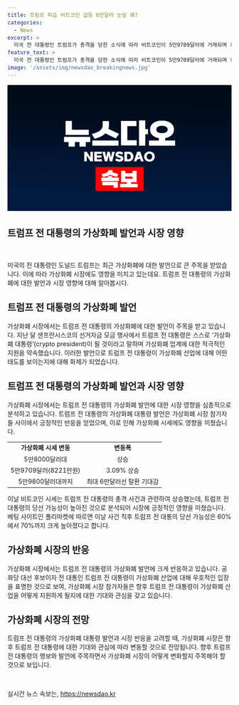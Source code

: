 ```yaml
---
title: 트럼프 피습 비트코인 급등 6만달러 눈앞 왜?
categories:
  - News
excerpt: >
  미국 전 대통령인 트럼프가 총격을 당한 소식에 따라 비트코인이 5만9709달러에 거래되며 회복세를 보였다. 이로써 트럼프 당선 가능성은 60%에서 70%까지 높아졌으며, 베팅 사이트에선 트럼프 당선 확률이 오름세를 보였다. 트럼프는 가상화폐 산업에 대한 지원을 약속하며 가상화폐 대통령이 될 것이라 언급한 바 있다.
feature_text: >
  미국 전 대통령인 트럼프가 총격을 당한 소식에 따라 비트코인이 5만9709달러에 거래되며 회복세를 보였다. 이로써 트럼프 당선 가능성은 60%에서 70%까지 높아졌으며, 베팅 사이트에선 트럼프 당선 확률이 오름세를 보였다. 트럼프는 가상화폐 산업에 대한 지원을 약속하며 가상화폐 대통령이 될 것이라 언급한 바 있다.
image: '/assets/img/newsdao_breakingnews.jpg'
---
```


<p><img src="/assets/img/newsdao_breakingnews.jpg" alt="pcversion 속보" /></p>

<h2 data-ke-size="size26">트럼프 전 대통령의 가상화폐 발언과 시장 영향</h2>

<p data-ke-size="size16">&nbsp;</p>

<p>미국의 전 대통령인 도널드 트럼프는 최근 가상화폐에 대한 발언으로 큰 주목을 받았습니다. 이에 따라 가상화폐 시장에도 영향을 미치고 있는데요. 트럼프 전 대통령의 가상화폐에 대한 발언과 시장 영향에 대해 알아봅시다.</p>

<h2 data-ke-size="size24">트럼프 전 대통령의 가상화폐 발언</h2>

<p>가상화폐 시장에서는 트럼프 전 대통령의 가상화폐에 대한 발언이 주목을 받고 있습니다. 지난 달 샌프란시스코의 선거자금 모금 행사에서 트럼프 전 대통령은 스스로 ‘가상화폐 대통령’(crypto president)이 될 것이라고 말하며 가상화폐 업계에 대한 적극적인 지원을 약속했습니다. 이러한 발언으로 트럼프 전 대통령이 가상화폐 산업에 대해 어떤 태도를 보이는지에 대해 화제가 되었습니다.</p>

<h2 data-ke-size="size24">트럼프 전 대통령의 가상화폐 발언과 시장 영향</h2>

<p>가상화폐 시장에서는 트럼프 전 대통령의 가상화폐 발언에 대한 시장 영향을 심층적으로 분석하고 있습니다. 트럼프 전 대통령의 가상화폐 대통령 발언은 가상화폐 시장 참가자들 사이에서 긍정적인 반응을 얻었으며, 이로 인해 가상화폐 시세에도 영향을 미쳤습니다. </p>

<table>
    <tbody>
        <tr>
            <td style="text-align: center; height: 17px;"><b>가상화폐 시세 변동</b></td>
            <td style="text-align: center; height: 17px;"><b>변동폭</b></td>
        </tr>
        <tr>
            <td style="text-align: center; height: 17px;">5만8000달러대</td>
            <td style="text-align: center; height: 17px;">상승</td>
        </tr>
        <tr>
            <td style="text-align: center; height: 17px;">5만9709달러(8221만원)</td>
            <td style="text-align: center; height: 17px;">3.09% 상승</td>
        </tr>
        <tr>
            <td style="text-align: center; height: 17px;">5만9800달러대까지</td>
            <td style="text-align: center; height: 17px;">최대 6만달러선 탈환 기대감</td>
        </tr>
    </tbody>
</table>

<p>이날 비트코인 시세는 트럼프 전 대통령의 총격 사건과 관련하여 상승했는데, 트럼프 전 대통령의 당선 가능성이 높아진 것으로 분석되어 시장에 긍정적인 영향을 미쳤습니다. 베팅 사이트인 폴리마켓에 따르면 이날 사건 직후 트럼프 전 대통의 당선 가능성은 60%에서 70%까지 크게 높아졌다고 합니다.</p>

<h2 data-ke-size="size24">가상화폐 시장의 반응</h2>

<p>가상화폐 시장에서는 트럼프 전 대통령의 가상화폐 발언에 크게 반응하고 있습니다. 공화당 대선 후보이자 전 대통인 트럼프 전 대통령이 가상화폐 산업에 대해 우호적인 입장을 표명한 것으로 보여, 가상화폐 시장 참가자들은 향후 트럼프 전 대통령이 가상화폐 산업을 어떻게 지원하게 될지에 대한 기대와 관심을 갖고 있습니다.</p>

<h2 data-ke-size="size24">가상화폐 시장의 전망</h2>

<p>트럼프 전 대통령의 가상화폐 대통령 발언과 시장 반응을 고려할 때, 가상화폐 시장은 향후 트럼프 전 대통령에 대한 기대와 관심에 따라 변동할 것으로 전망됩니다. 향후 트럼프 전 대통령의 행보와 발언에 주목하면서 가상화폐 시장이 어떻게 변화할지 주목해야 할 것으로 보입니다.</p>

<p data-ke-size="size16">&nbsp;</p>
실시간 뉴스 속보는, <a href="https://newsdao.kr" rel="dofollow">https://newsdao.kr</a>



